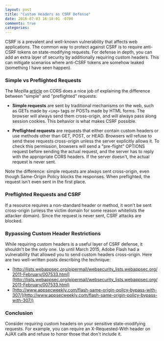 ```yaml
---
layout: post
title: "Custom Headers as CSRF Defense"
date: 2016-07-03 16:18:01 -0700
comments: true
categories: 
---
```


CSRF is a prevalent and well-known vulnerability that affects web applications. The common way to protect against CSRF is to require anti-CSRF tokens on state-modifying requests. For defense in depth, you can add an extra layer of security by additionally requiring custom headers. This can mitigate scenarios where anti-CSRF tokens are somehow leaked (something I have seen happen). 

### Simple vs Preflighted Requests

The Mozilla [article](https://developer.mozilla.org/en-US/docs/Web/HTTP/Access_control_CORS) on CORS does a nice job of explaining the difference between "simple" and "preflighted" requests. 

 * **Simple requests** are sent by traditional mechanisms on the web, such as GETs made by `<img>` tags or POSTs made by HTML forms. The browser will always send them cross-origin, and will always pass along session cookies. This behavior is what makes CSRF possible. 

 * **Preflighted requests** are requests that either contain custom headers or use methods other than GET, POST, or HEAD. Browsers will refuse to send these requests cross-origin unless the server explicitly allows it. To check this permission, browsers will send a "pre-flight" OPTIONS request before sending the actual request, and the server has to reply with the appropriate CORS headers. If the server doesn't, the actual request is never sent. 

 Note the difference: simple requests are always sent cross-origin, even though Same-Origin Policy blocks the responses. When preflighted, the request isn't even sent in the first place. 

### Preflighted Requests and CSRF

If a resource requires a non-standard header or method, it won't be sent cross-origin (unless the victim domain for some reason whitelists the attacker domain). Since the request is never sent, CSRF attacks are blocked.

### Bypassing Custom Header Restrictions

While requiring custom headers is a useful layer of CSRF defense, it shouldn't be the only one. Up until March 2015, Adobe Flash had a vulnerability that allowed you to send custom headers cross-origin. Here are two well-written posts describing the technique: 

   * [http://lists.webappsec.org/pipermail/websecurity_lists.webappsec.org/2011-February/007533.html](http://lists.webappsec.org/pipermail/websecurity_lists.webappsec.org/2011-February/007533.html)
   * [http://www.appsecweekly.com/flash-same-origin-policy-bypass-with-307/](http://www.appsecweekly.com/flash-same-origin-policy-bypass-with-307/)

### Conclusion
Consider requiring custom headers on your sensitive state-modifying requests. For example, you can require an X-Requested-With header on AJAX calls and refuse to honor those that don't include it.   

